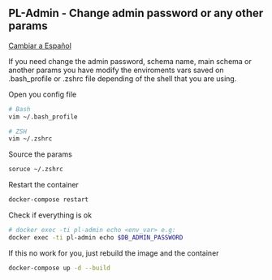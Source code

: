 ## PL-Admin - Change admin password or any other params
[Cambiar a Español](change-sys-password-es.md)

If you need change the admin password, schema name, main schema or another params you have modify the enviroments vars saved on .bash_profile or .zshrc file depending of the shell that you are using.


Open you config file
```sh
# Bash
vim ~/.bash_profile

# ZSH
vim ~/.zshrc
```

Source the params
```sh
soruce ~/.zshrc
```

Restart the container
```sh
docker-compose restart
```

Check if everything is ok
```sh
# docker exec -ti pl-admin echo <env_var> e.g:
docker exec -ti pl-admin echo $DB_ADMIN_PASSWORD
```

If this no work for you, just rebuild the image and the container
```sh
docker-compose up -d --build
```
